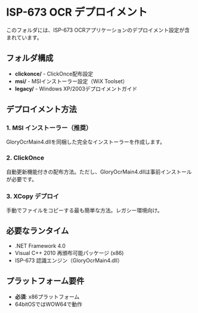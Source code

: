 # ISP-673 OCR デプロイメント

このフォルダには、ISP-673 OCRアプリケーションのデプロイメント設定が含まれています。

## フォルダ構成

- **clickonce/** - ClickOnce配布設定
- **msi/** - MSIインストーラー設定（WiX Toolset）
- **legacy/** - Windows XP/2003デプロイメントガイド

## デプロイメント方法

### 1. MSI インストーラー（推奨）
GloryOcrMain4.dllを同梱した完全なインストーラーを作成します。

### 2. ClickOnce
自動更新機能付きの配布方法。ただし、GloryOcrMain4.dllは事前インストールが必要です。

### 3. XCopy デプロイ
手動でファイルをコピーする最も簡単な方法。レガシー環境向け。

## 必要なランタイム

- .NET Framework 4.0
- Visual C++ 2010 再頒布可能パッケージ (x86)
- ISP-673 認識エンジン（GloryOcrMain4.dll）

## プラットフォーム要件

- **必須**: x86プラットフォーム
- 64bitOSではWOW64で動作